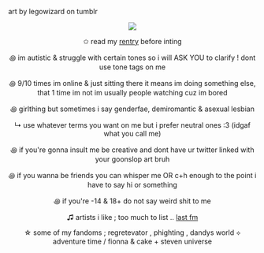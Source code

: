 art by legowizard on tumblr

<p align="center">
  <img src="https://files.catbox.moe/fr9s1v.webp">
</p>

<div align="center">

✩ read my [rentry](https://rentry.co/mirroredgem) before inting 

꩜ im autistic & struggle with certain tones so i will ASK YOU to clarify ! dont use tone tags on me

꩜ 9/10 times im online & just sitting there it means im doing something else, that 1 time im not im usually people watching cuz im bored

꩜ girlthing but sometimes i say genderfae, demiromantic & asexual lesbian

↳ use whatever terms you want on me but i prefer neutral ones :3 (idgaf what you call me)

꩜ if you're gonna insult me be creative and dont have ur twitter linked with your goonslop art bruh

꩜ if you wanna be friends you can whisper me OR c+h enough to the point i have to say hi or something

꩜ if you're -14 & 18+ do not say weird shit to me 

♫ artists i like ; too much to list .. [last fm](https://www.last.fm/user/fazerblasts)

☆ some of my fandoms ; regretevator , phighting , dandys world ⟡ adventure time / fionna & cake + steven universe 

</div>
